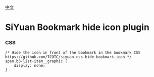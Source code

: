 [中文](https://github.com/TCOTC/siyuan-css-hide-bookmark-icon/blob/main/README_zh_CN.md)

# SiYuan Bookmark hide icon plugin

### CSS

```
/* Hide the icon in front of the bookmark in the bookmark CSS https://github.com/TCOTC/siyuan-css-hide-bookmark-icon */
span.b3-list-item__graphic {
	display: none;
}
```